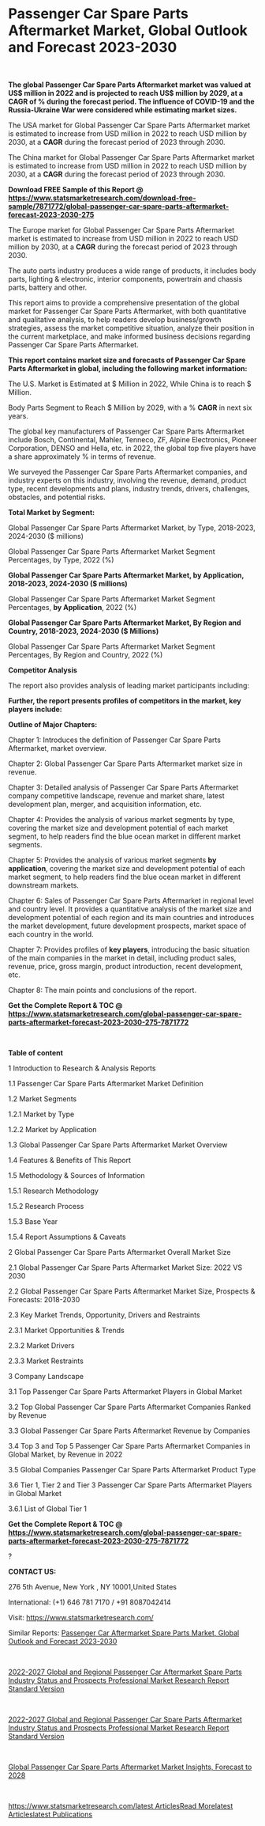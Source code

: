<h1>Passenger Car Spare Parts Aftermarket Market, Global Outlook and Forecast 2023-2030</h1><br/><p><strong>The global Passenger Car Spare Parts Aftermarket market was valued at US$ million in 2022 and is projected to reach US$ million by 2029, at a <strong>CAGR</strong> of % during the forecast period. The influence of COVID-19 and the Russia-Ukraine War were considered while estimating market sizes.</strong></p>
 
 
 
 <p>The USA market for Global Passenger Car Spare Parts Aftermarket market is estimated to increase from USD million in 2022 to reach USD million by 2030, at a <strong>CAGR</strong> during the forecast period of 2023 through 2030.</p>
 
 
 
 <p>The China market for Global Passenger Car Spare Parts Aftermarket market is estimated to increase from USD million in 2022 to reach USD million by 2030, at a <strong>CAGR</strong> during the forecast period of 2023 through 2030.</p>
 
 
 
 <p><strong>Download FREE Sample of this Report @ <a href="https://www.statsmarketresearch.com/download-free-sample/7871772/global-passenger-car-spare-parts-aftermarket-forecast-2023-2030-275">https://www.statsmarketresearch.com/download-free-sample/7871772/global-passenger-car-spare-parts-aftermarket-forecast-2023-2030-275</a></strong></p>
 
 
 
 <p>The Europe market for Global Passenger Car Spare Parts Aftermarket market is estimated to increase from USD million in 2022 to reach USD million by 2030, at a <strong>CAGR</strong> during the forecast period of 2023 through 2030.</p>
 
 
 
 <p>The auto parts industry produces a wide range of products, it includes body parts, lighting & electronic, interior components, powertrain and chassis parts, battery and other.</p>
 
 
 
 <p>This report aims to provide a comprehensive presentation of the global market for Passenger Car Spare Parts Aftermarket, with both quantitative and qualitative analysis, to help readers develop business/growth strategies, assess the market competitive situation, analyze their position in the current marketplace, and make informed business decisions regarding Passenger Car Spare Parts Aftermarket.</p>
 
 
 
 <p><strong>This report contains market size and forecasts of Passenger Car Spare Parts Aftermarket in global, including the following market information:</strong></p>
 
 
 
 <p>The U.S. Market is Estimated at $ Million in 2022, While China is to reach $ Million.</p>
 
 
 
 <p>Body Parts Segment to Reach $ Million by 2029, with a % <strong>CAGR</strong> in next six years.</p>
 
 
 
 <p>The global key manufacturers of Passenger Car Spare Parts Aftermarket include Bosch, Continental, Mahler, Tenneco, ZF, Alpine Electronics, Pioneer Corporation, DENSO and Hella, etc. in 2022, the global top five players have a share approximately % in terms of revenue.</p>
 
 
 
 <p>We surveyed the Passenger Car Spare Parts Aftermarket companies, and industry experts on this industry, involving the revenue, demand, product type, recent developments and plans, industry trends, drivers, challenges, obstacles, and potential risks.</p>
 
 
 
 <p><strong>Total Market by Segment:</strong></p>
 
 
 
 <p>Global Passenger Car Spare Parts Aftermarket Market, by Type, 2018-2023, 2024-2030 ($ millions)</p>
 
 
 
 <p>Global Passenger Car Spare Parts Aftermarket Market Segment Percentages, by Type, 2022 (%)</p>
 
 
 
 <p><strong>Global Passenger Car Spare Parts Aftermarket Market, <strong>by Application</strong>, 2018-2023, 2024-2030 ($ millions)</strong></p>
 
 
 
 <p>Global Passenger Car Spare Parts Aftermarket Market Segment Percentages, <strong>by Application</strong>, 2022 (%)</p>
 
 
 
 <p><strong>Global Passenger Car Spare Parts Aftermarket Market, By Region and Country, 2018-2023, 2024-2030 ($ Millions)</strong></p>
 
 
 
 <p>Global Passenger Car Spare Parts Aftermarket Market Segment Percentages, By Region and Country, 2022 (%)</p>
 
 
 
 <p><strong>Competitor Analysis</strong></p>
 
 
 
 <p>The report also provides analysis of leading market participants including:</p>
 
 
 
 <p><strong>Further, the report presents profiles of competitors in the market, <strong>key players</strong> include:</strong></p>
 
 
 
 <p><strong>Outline of Major Chapters:</strong></p>
 
 
 
 <p>Chapter 1: Introduces the definition of Passenger Car Spare Parts Aftermarket, market overview.</p>
 
 
 
 <p>Chapter 2: Global Passenger Car Spare Parts Aftermarket market size in revenue.</p>
 
 
 
 <p>Chapter 3: Detailed analysis of Passenger Car Spare Parts Aftermarket company competitive landscape, revenue and market share, latest development plan, merger, and acquisition information, etc.</p>
 
 
 
 <p>Chapter 4: Provides the analysis of various market segments by type, covering the market size and development potential of each market segment, to help readers find the blue ocean market in different market segments.</p>
 
 
 
 <p>Chapter 5: Provides the analysis of various market segments <strong>by application</strong>, covering the market size and development potential of each market segment, to help readers find the blue ocean market in different downstream markets.</p>
 
 
 
 <p>Chapter 6: Sales of Passenger Car Spare Parts Aftermarket in regional level and country level. It provides a quantitative analysis of the market size and development potential of each region and its main countries and introduces the market development, future development prospects, market space of each country in the world.</p>
 
 
 
 <p>Chapter 7: Provides profiles of <strong>key players</strong>, introducing the basic situation of the main companies in the market in detail, including product sales, revenue, price, gross margin, product introduction, recent development, etc.</p>
 
 
 
 <p>Chapter 8: The main points and conclusions of the report.</p>
 
 
 
 <div><b>Get the Complete Report & TOC @ <a href="https://www.statsmarketresearch.com/global-passenger-car-spare-parts-aftermarket-forecast-2023-2030-275-7871772">https://www.statsmarketresearch.com/global-passenger-car-spare-parts-aftermarket-forecast-2023-2030-275-7871772</a></b></div>
 
 
 
 <p><br />
 
 <b>Table of content</b></p>
 
 
 
 <p>1 Introduction to Research & Analysis Reports<br />
 
 1.1 Passenger Car Spare Parts Aftermarket Market Definition<br />
 
 1.2 Market Segments<br />
 
 1.2.1 Market by Type<br />
 
 1.2.2 Market by Application<br />
 
 1.3 Global Passenger Car Spare Parts Aftermarket Market Overview<br />
 
 1.4 Features & Benefits of This Report<br />
 
 1.5 Methodology & Sources of Information<br />
 
 1.5.1 Research Methodology<br />
 
 1.5.2 Research Process<br />
 
 1.5.3 Base Year<br />
 
 1.5.4 Report Assumptions & Caveats<br />
 
 2 Global Passenger Car Spare Parts Aftermarket Overall Market Size<br />
 
 2.1 Global Passenger Car Spare Parts Aftermarket Market Size: 2022 VS 2030<br />
 
 2.2 Global Passenger Car Spare Parts Aftermarket Market Size, Prospects & Forecasts: 2018-2030<br />
 
 2.3 Key Market Trends, Opportunity, Drivers and Restraints<br />
 
 2.3.1 Market Opportunities & Trends<br />
 
 2.3.2 Market Drivers<br />
 
 2.3.3 Market Restraints<br />
 
 3 Company Landscape<br />
 
 3.1 Top Passenger Car Spare Parts Aftermarket Players in Global Market<br />
 
 3.2 Top Global Passenger Car Spare Parts Aftermarket Companies Ranked by Revenue<br />
 
 3.3 Global Passenger Car Spare Parts Aftermarket Revenue by Companies<br />
 
 3.4 Top 3 and Top 5 Passenger Car Spare Parts Aftermarket Companies in Global Market, by Revenue in 2022<br />
 
 3.5 Global Companies Passenger Car Spare Parts Aftermarket Product Type<br />
 
 3.6 Tier 1, Tier 2 and Tier 3 Passenger Car Spare Parts Aftermarket Players in Global Market<br />
 
 3.6.1 List of Global Tier 1</p>
 
 
 
 <div><b>Get the Complete Report & TOC @ <a href="https://www.statsmarketresearch.com/global-passenger-car-spare-parts-aftermarket-forecast-2023-2030-275-7871772">https://www.statsmarketresearch.com/global-passenger-car-spare-parts-aftermarket-forecast-2023-2030-275-7871772</a></b></div>
 
 
 
 <p>? </p>
 
 
 
 <p><b>CONTACT US:</b><br />
 
 276 5th Avenue, New York , NY 10001,United States<br />
 
 International: (+1) 646 781 7170 / +91 8087042414<br />
 
 Visit: <a href="https://www.statsmarketresearch.com/">https://www.statsmarketresearch.com/</a><br />
 
 Similar Reports: <a href="https://www.statsmarketresearch.com/global-passenger-car-spare-parts-aftermarket-forecast-2023-2030-275-7871772">Passenger Car Aftermarket Spare Parts Market, Global Outlook and Forecast 2023-2030</a><br />
 
 <br />
 
 <a href="https://www.statsmarketresearch.com/global-passenger-car-spare-parts-aftermarket-forecast-2023-2030-275-7871772">2022-2027 Global and Regional Passenger Car Aftermarket Spare Parts Industry Status and Prospects Professional Market Research Report Standard Version</a><br />
 
 <br />
 
 <a href="https://www.statsmarketresearch.com/global-passenger-car-spare-parts-aftermarket-forecast-2023-2030-275-7871772">2022-2027 Global and Regional Passenger Car Spare Parts Aftermarket Industry Status and Prospects Professional Market Research Report Standard Version</a><br />
 
 <br />
 
 <a href="https://www.statsmarketresearch.com/global-passenger-car-spare-parts-aftermarket-forecast-2023-2030-275-7871772">Global Passenger Car Spare Parts Aftermarket Market Insights, Forecast to 2028</a><br />
 
 <br />
 
 <a href="https://gyeongbokgung.com">https://www.statsmarketresearch.com/</a><a href="https://hallyeomaritime.com">latest Articles</a><a href="https://jingwansa.com">Read More</a><a href="https://nguoiviet.jp/">latest Articles</a><a href="https://www.intelmarketresearch.com/">latest Publications</a></p>
